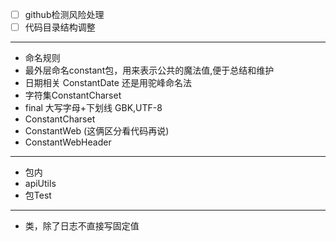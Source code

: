 
- [ ] github检测风险处理
- [ ] 代码目录结构调整

---

- 命名规则
- 最外层命名constant包，用来表示公共的魔法值,便于总结和维护
- 日期相关 ConstantDate 还是用驼峰命名法
- 字符集ConstantCharset
- final 大写字母+下划线 GBK,UTF-8
- ConstantCharset
- ConstantWeb (这俩区分看代码再说)
- ConstantWebHeader


---

- 包内
- apiUtils
- 包Test

---

- 类，除了日志不直接写固定值 